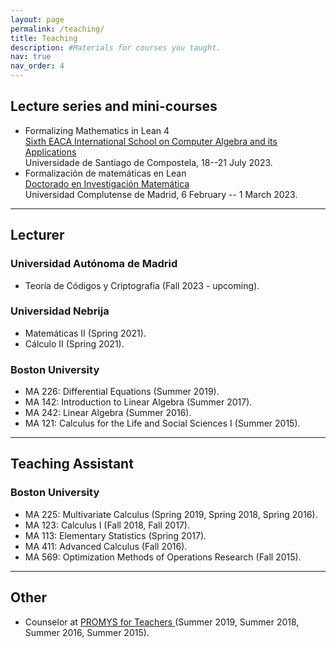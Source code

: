 ```yaml
---
layout: page
permalink: /teaching/
title: Teaching
description: #Materials for courses you taught.
nav: true
nav_order: 4
---
```


## Lecture series and mini-courses
- Formalizing Mathematics in Lean 4<br>
  <a href="https://www.usc.es/regaca/eacaschool23/index.html" target="_blank">Sixth EACA International School on Computer Algebra and its Applications </a><br>
  Universidade de Santiago de Compostela, 18--21 July 2023.
- Formalización de matemáticas en Lean<br>
  <a href="https://www.ucm.es/doctorado/doctorado_inv_mat/noticias/57978" target="_blank">
Doctorado en Investigación Matemática</a><br>
  Universidad Complutense de Madrid, 6 February -- 1 March 2023.
  
---

## Lecturer

### Universidad Autónoma de Madrid
 - Teoría de Códigos y Criptografía (Fall 2023 - upcoming).

### Universidad Nebrija
 - Matemáticas II (Spring 2021).
 - Cálculo II (Spring 2021).

### Boston University
 - MA 226: Differential Equations (Summer 2019).
 - MA 142: Introduction to Linear Algebra (Summer 2017).
 - MA 242: Linear Algebra (Summer 2016).
 - MA 121: Calculus for the Life and Social Sciences I (Summer 2015).

---
## Teaching Assistant
### Boston University
 - MA 225: Multivariate Calculus (Spring 2019, Spring 2018, Spring 2016).
 - MA 123: Calculus I (Fall 2018, Fall 2017).
 - MA 113: Elementary Statistics (Spring 2017).
 - MA 411: Advanced Calculus (Fall 2016).
 - MA 569: Optimization Methods of Operations Research (Fall 2015).


---
## Other
- Counselor at <a href="https://promys.org/programs/for-teachers/" target="_blank">
PROMYS for Teachers </a> (Summer 2019, Summer 2018, Summer 2016, Summer 2015).
 
